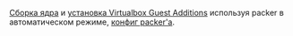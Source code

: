 [Сборка ядра](packer/scripts/stage-1-kernel-build.sh) и [установка Virtualbox Guest Additions](packer/scripts/stage-2-install-ga-clean.sh) используя packer
в автоматическом режиме, [конфиг packer'a](packer/otus.json).
